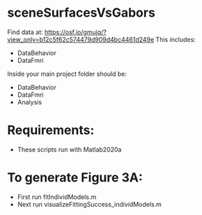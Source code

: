 # sceneSurfacesVsGabors

Find data at: https://osf.io/gmujq/?view_only=b12c5f62c574479d909d4bc4461d249e
This includes:
* DataBehavior
* DataFmri

Inside your main project folder should be:
* DataBehavior
* DataFmri
* Analysis

# Requirements:
* These scripts run with Matlab2020a

  
# To generate Figure 3A:
* First run fitIndividModels.m
* Next run visualizeFittingSuccess_individModels.m

